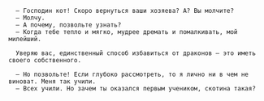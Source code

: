       — Господин кот! Скоро вернуться ваши хозяева? А? Вы молчите?
      — Молчу.
      — А почему, позвольте узнать?
      — Когда тебе тепло и мягко, мудрее дремать и помалкивать, мой милейший.

      Уверяю вас, единственный способ избавиться от драконов — это иметь своего собственного.

      — Но позвольте! Если глубоко рассмотреть, то я лично ни в чем не виноват. Меня так учили.
      — Всех учили. Но зачем ты оказался первым учеником, скотина такая?
